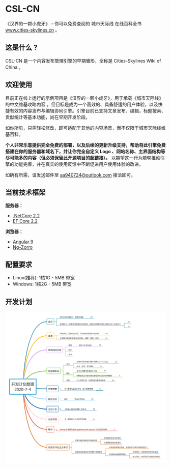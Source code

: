 # CSL-CN

《汉界的一颗小虎牙》 - 你可以免费查阅的 城市天际线 在线百科全书 www.cities-skylines.cn 。

## 这是什么 ?

CSL-CN 是一个内容发布管理引擎的早期雏形，全称是 Cities-Skylines Wiki of China 。

## 欢迎使用

目前正在线上运行的示例项目是《汉界的一颗小虎牙》，用于承载《城市天际线》的中文维基攻略内容 ，但目标是成为一个高效的、具备舒适的用户体验，以及快捷有效的内容发布与编辑协同引擎。引擎目前已支持文章发布、编辑，标题搜索、贡献统计等基本功能，尚在早期开发阶段。

如你所见，只需轻松修改，即可适配于其他的内容场景，而不仅限于城市天际线维基百科。

**个人非常乐意提供完全免费的部署，以及后续的更新升级支持，帮助将此引擎免费搭建在你的服务器和域名下，并让你完全自定义 Logo 、网站名称、主界面结构等尽可能多的内容（但必须保留此开源项目的超链接）。** 以期望这一行为能够推动引擎的功能完善，并在真实的使用反馈中不断促进用户使用体验的改进。

如确有所需，请发送邮件至 aa940724@outlook.com 接洽即可。

## 当前技术框架

**服务器：**

- [.NetCore 2.2](https://docs.microsoft.com/zh-cn/aspnet/?view=aspnetcore-2.2#pivot=core)
- [EF Core 2.2](https://docs.microsoft.com/zh-cn/ef/core/index)

**浏览器：**

- [Angular 9](https://www.angular.cn/)
- [Ng-Zorro](https://ng.ant.design/)

## 配置要求

* Linux(推荐): 1核1G - 5MB 带宽
* Windows: 1核2G - 5MB 带宽

## 开发计划

![开发计划](/README/develop-plane.png)
